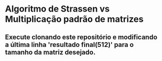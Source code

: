# Algoritmo de Strassen vs Multiplicação padrão de matrizes

## Execute clonando este repositório e modificando a última linha 'resultado final(512)' para o tamanho da matriz desejado.
